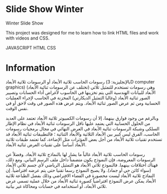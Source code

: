 # Slide Show Winter
 Winter Slide Show
 
This project was designed for me to learn how to link HTML files and work with videos and CSS.

JAVASCRIPT
HTML 
CSS

# Information
رسومات الحاسب ثلاثية الأبعاد أو الرسومات ثلاثية الأبعاد (بالإنجليزية: 3D computer graphics) (تختلف عن الرسومات ثنائية الأبعاد) وهي رسومات تستخدم للتمثيل ثلاثي الأبعاد للبيانات الهندسية التي يتم تخزينها في الحاسوب لأغراض أداء الحسابات وتصيير الصور ثنائية الأبعاد (وغالبا التمثيل الديكارتي) المخزنة في الحاسب لإجراء العمليات الحسابية ومن ثم عرض الصور ثنائية الأبعاد. ويتم عرض هذه الصور في وقت لاحق أو في نفس الوقت.

وبالرغم من وجود فوارق بينهما، إلا أن رسومات الكمبيوتر ثلاثية الأبعاد تعتمد على العديد من الحلول الحسابية التي يعتمد عليها ناقل الرسومات ثنائية الأبعاد في نظام الإطار السلكى وشبكة الرسومات ثنائية الأبعاد في العرض النهائي في مجال برمجيات رسومات الحاسب، الفرق ليس كبير بين الأبعاد الثلاثية والأبعاد الثناثية ؛ فالتطبيقات ثنائية الأبعاد قد تستخدم تقنيات ثلاثية الأبعاد من أجل بعض المؤثرات مثل الإضاءة، كما تعتمد طبقات ثلاثية الأبعاد أساساً على تقنيات العرض ثنائية الأبعاد.

رسومات الحاسب ثلاثية الأبعاد غالباً ما يشار لها بالنماذج ثلاثية الأبعاد. وفضلاً عن الرسومات المعروضة، فإن النموذج يكون متضمناً داخل ملف الرسم البياني. ومع ذلك، فهناك اختلافات بينهما. فالنموذج ثلاثي الأبعاد هو التمثيل الرياضي لأي جسم ثلاثي الأبعاد (سواء كائن حي أو جماد). ولا يصبح النموذج رسما تقنيا حتى يتم عرضه افتراضياً. إن النماذج ثلاثية الأبعاد ليست محصورة في الفضاء الافتراضي وذلك بفضل الطباعة ثلاثية الأبعاد يمكن عرض النموذج افتراضياً كصورة ثنائية الأبعاد من خلال عملية تسمى عرض ثلاثي الأبعاد، أو استخدامه في حسابات ومحاكاة غير بيانية.
